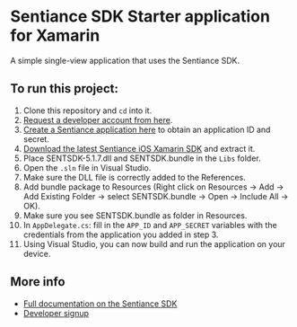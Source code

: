 
# Sentiance SDK Starter application for Xamarin
A simple single-view application that uses the Sentiance SDK.

## To run this project:
1. Clone this repository and `cd` into it.
2. [Request a developer account from here](https://developers.sentiance.com/).
3. [Create a Sentiance application here](https://developers.sentiance.com/apps) to obtain an application ID and secret.
4. [Download the latest Sentiance iOS Xamarin SDK](https://betadoc.sentiance.com/sdk/appendix/xamarin) and extract it.
5. Place SENTSDK-5.1.7.dll and SENTSDK.bundle in the `Libs` folder.
6. Open the `.sln` file in Visual Studio.
7. Make sure the DLL file is correctly added to the References.
8. Add bundle package to Resources (Right click on Resources -> Add -> Add Existing Folder -> select SENTSDK.bundle -> Open -> Include All -> OK).
9. Make sure you see SENTSDK.bundle as folder in Resources.
10. In `AppDelegate.cs`: fill in the `APP_ID` and `APP_SECRET` variables with the credentials from the application you added in step 3.
11. Using Visual Studio, you can now build and run the application on your device.


## More info
- [Full documentation on the Sentiance SDK](https://developers.sentiance.com/docs)
- [Developer signup](https://developers.sentiance.com)

